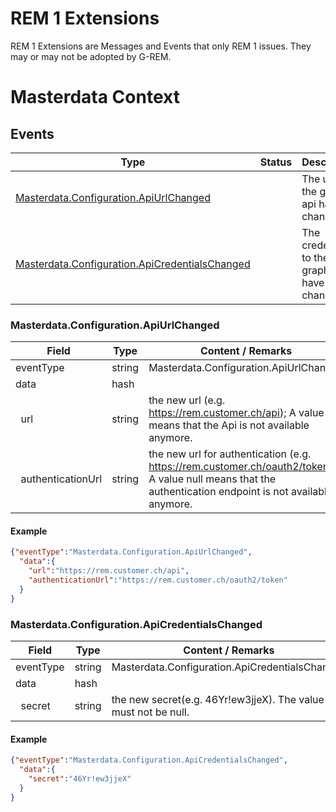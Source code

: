 # REM 1 Extensions
REM 1 Extensions are Messages and Events that only REM 1 issues. They may or may not be adopted by G-REM.
# Masterdata Context
## Events
Type | Status | Description
---|---|---
[Masterdata.Configuration.ApiUrlChanged](#masterdataconfigurationapiurlchanged) |  | The url to the graphql api has changed |
[Masterdata.Configuration.ApiCredentialsChanged](#masterdataconfigurationapicredentialschanged) | | The credentials to the graphql api have changed |

### Masterdata.Configuration.ApiUrlChanged

Field | Type | Content / Remarks
---|---|---
eventType | string | Masterdata.Configuration.ApiUrlChanged
data | hash |
&nbsp;&nbsp;url| string | the new url (e.g. https://rem.customer.ch/api); A value null means that the Api is not available anymore.|
&nbsp;&nbsp;authenticationUrl| string | the new url for authentication (e.g. https://rem.customer.ch/oauth2/token); A value null means that the authentication endpoint is not available anymore.|

#### Example

```json
{"eventType":"Masterdata.Configuration.ApiUrlChanged",
  "data":{
    "url":"https://rem.customer.ch/api",
    "authenticationUrl":"https://rem.customer.ch/oauth2/token"
  }
}
```

### Masterdata.Configuration.ApiCredentialsChanged

Field | Type | Content / Remarks
---|---|---
eventType | string | Masterdata.Configuration.ApiCredentialsChanged
data | hash |
&nbsp;&nbsp;secret| string | the new secret(e.g. 46Yr!ew3jjeX). The value must not be null.|

#### Example

```json
{"eventType":"Masterdata.Configuration.ApiCredentialsChanged",
  "data":{
    "secret":"46Yr!ew3jjeX"
  }
}
```


